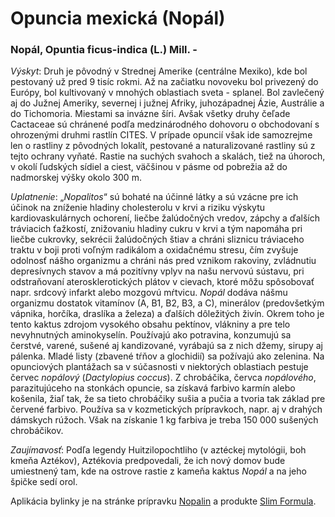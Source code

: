 Opuncia mexická (Nopál)
=======================

### Nopál, Opuntia ficus-indica (L.) Mill. -

*Výskyt*: Druh je pôvodný v Strednej Amerike (centrálne Mexiko), kde bol
pestovaný už pred 9 tisíc rokmi. Až na začiatku novoveku bol privezený do
Európy, bol kultivovaný v mnohých oblastiach sveta - splanel. Bol zavlečený aj
do Južnej Ameriky, severnej i južnej Afriky, juhozápadnej Ázie, Austrálie a do
Tichomoria. Miestami sa invázne šíri. Avšak všetky druhy čeľade Cactaceae sú
chránené podľa medzinárodného dohovoru o obchodovaní s ohrozenými druhmi rastlín
CITES. V prípade opuncií však ide samozrejme len o rastliny z pôvodných lokalít,
pestované a naturalizované rastliny sú z tejto ochrany vyňaté. Rastie na suchých
svahoch a skalách, tiež na úhoroch, v okolí ľudských sídiel a ciest, väčšinou v
pásme od pobrežia až do nadmorskej výšky okolo 300 m.

*Uplatnenie*: „*Nopalitos*“ sú bohaté na účinné látky a sú vzácne pre ich účinok
na zníženie hladiny cholesterolu v krvi a riziku výskytu kardiovaskulárnych
ochorení, liečbe žalúdočných vredov, zápchy a ďalších tráviacich ťažkostí,
znižovaniu hladiny cukru v krvi a tým napomáha pri liečbe cukrovky, sekrécii
žalúdočných štiav a chráni sliznicu tráviaceho traktu v boji proti voľným
radikálom a oxidačnému stresu, čím zvyšuje odolnosť nášho organizmu a chráni nás
pred vznikom rakoviny, zvládnutiu depresívnych stavov a má pozitívny vplyv na
našu nervovú sústavu, pri odstraňovaní aterosklerotických plátov v cievach,
ktoré môžu spôsobovať napr. srdcový infarkt alebo mozgovú mŕtvicu. *Nopál*
dodáva nášmu organizmu dostatok vitamínov (A, B1, B2, B3, a C), minerálov
(predovšetkým vápnika, horčíka, draslíka a železa) a ďalších dôležitých živín.
Okrem toho je tento kaktus zdrojom vysokého obsahu pektínov, vlákniny a pre telo
nevyhnutných aminokyselín. Používajú ako potravina, konzumujú sa čerstvé,
varené, sušené aj kandizované, vyrábajú sa z nich džemy, sirupy aj pálenka.
Mladé listy (zbavené tŕňov a glochidií) sa požívajú ako zelenina. Na opunciových
plantážach sa v súčasnosti v niektorých oblastiach pestuje červec *nopálový*
(*Dactylopius coccus*). Z chrobáčika, červca *nopálového*, parazitujúceho na
stonkách opuncie, sa získavá farbivo karmín alebo košenila, žiaľ tak, že sa
tieto chrobáčiky sušia a pučia a tvoria tak základ pre červené farbivo. Používa
sa v kozmetických prípravkoch, napr. aj v drahých dámskych rúžoch. Však na
získanie 1 kg farbiva je treba 150 000 sušených chrobáčikov.

*Zaujímavosť*: Podľa legendy Huitzilopochtliho (v aztéckej mytológii, boh kmeňa
Aztékov), Aztékovia predpovedali, že ich nový domov bude umiestnený tam, kde na
ostrove rastie z kameňa kaktus *Nopál* a na jeho špičke sedí orol.

Aplikácia bylinky je na stránke prípravku
[Nopalin](../procvi/nopalin) a produkte [Slim
Formula](../procvi/slim-formula).

